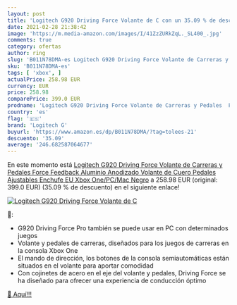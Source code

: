 ```yaml
---
layout: post
title: 'Logitech G920 Driving Force Volante de C con un 35.09 % de descuento'
date: 2021-02-28 21:38:42
image: 'https://m.media-amazon.com/images/I/41ZzZURkZqL._SL400_.jpg'
comments: true
category: ofertas
author: ring
slug: 'B011N78DMA-es Logitech G920 Driving Force Volante de Carreras y Pedales...'
sku: 'B011N78DMA-es'
tags: [ 'xbox', ]
actualPrice: 258.98 EUR
currency: EUR
price: 258.98
comparePrice: 399.0 EUR
prodname: 'Logitech G920 Driving Force Volante de Carreras y Pedales  Force Feedback  Aluminio Anodizado  Volante de Cuero  Pedales Ajustables  Enchufe EU  Xbox One/PC/Mac  Negro'
country: 'es'
flag: '🇪🇸'
brand: 'Logitech G'
buyurl: 'https://www.amazon.es/dp/B011N78DMA/?tag=tolees-21'
descuento: '35.09'
average: '246.682587064677'
---
```


En este momento está [Logitech G920 Driving Force Volante de Carreras y Pedales  Force Feedback  Aluminio Anodizado  Volante de Cuero  Pedales Ajustables  Enchufe EU  Xbox One/PC/Mac  Negro](https://www.amazon.es/dp/B011N78DMA/?tag=tolees-21) a 258.98 EUR (original: 399.0 EUR) (35.09 %  de descuento) en el siguiente enlace!

[![Logitech G920 Driving Force Volante de C](https://m.media-amazon.com/images/I/41ZzZURkZqL._SL400_.jpg)](https://www.amazon.es/dp/B011N78DMA/?tag=tolees-21)

🔎:

- G920 Driving Force Pro también se puede usar en PC con determinados juegos
- Volante y pedales de carreras, diseñados para los juegos de carreras en la consola Xbox One
- El mando de dirección, los botones de la consola semiautomáticas están situados en el volante para aportar comodidad
- Con cojinetes de acero en el eje del volante y pedales, Driving Force se ha diseñado para ofrecer una experiencia de conducción óptimo

[🛒 Aquí!!!](https://www.amazon.es/dp/B011N78DMA/?tag=tolees-21)
